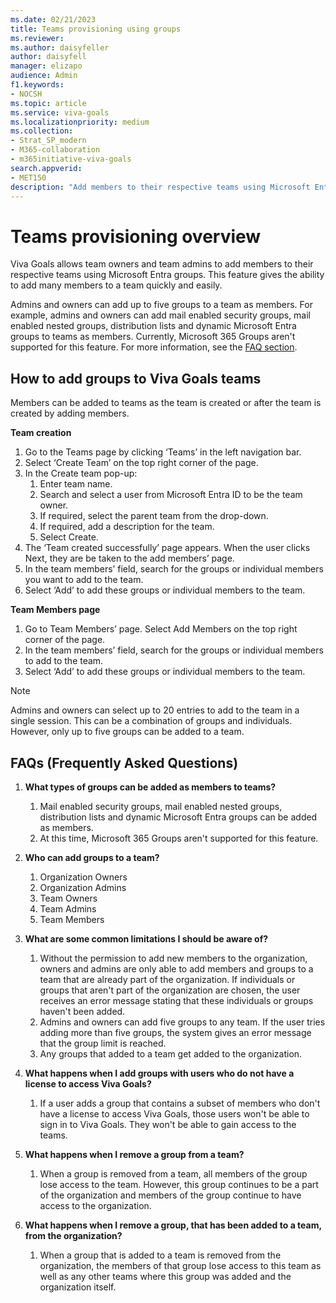 ```yaml
---
ms.date: 02/21/2023
title: Teams provisioning using groups 
ms.reviewer: 
ms.author: daisyfeller
author: daisyfell
manager: elizapo
audience: Admin
f1.keywords:
- NOCSH
ms.topic: article
ms.service: viva-goals
ms.localizationpriority: medium
ms.collection:  
- Strat_SP_modern
- M365-collaboration
- m365initiative-viva-goals  
search.appverid:
- MET150
description: "Add members to their respective teams using Microsoft Entra group with Viva Goals"
---
```


# Teams provisioning overview

Viva Goals allows team owners and team admins to add members to their respective teams using Microsoft Entra groups. This feature gives the ability to add many members to a team quickly and easily.

Admins and owners can add up to five groups to a team as members. For example, admins and owners can add mail enabled security groups, mail enabled nested groups, distribution lists and dynamic Microsoft Entra groups to teams as members. Currently, Microsoft 365 Groups aren't supported for this feature.   For more information, see the [FAQ section](/viva/goals/teams-provisioning#faqs-frequently-asked-questions).

## How to add groups to Viva Goals teams
Members can be added to teams as the team is created or after the team is created by adding members.

**Team creation**

1. Go to the Teams page by clicking ‘Teams’ in the left navigation bar.
1. Select ‘Create Team’ on the top right corner of the page.
1. In the Create team pop-up:
    1. Enter team name.
    1. Search and select a user from Microsoft Entra ID to be the team owner.  
    1. If required, select the parent team from the drop-down.
    1. If required, add a description for the team.
    1. Select Create.
1. The ‘Team created successfully’ page appears. When the user clicks Next, they are be taken to the add members’ page.
1. In the team members’ field, search for the groups or individual members you want to add to the team.
6. Select ‘Add’ to add these groups or individual members to the team.


**Team Members page**

1. Go to Team Members’ page. Select Add Members on the top right corner of the page.
1. In the team members’ field, search for the groups or individual members to add to the team.
1. Select ‘Add’ to add these groups or individual members to the team.

> [!NOTE]
> Admins and owners can select up to 20 entries to add to the team in a single session. This can be a combination of groups and individuals. However, only up to five groups can be added to a team.

## FAQs (Frequently Asked Questions)

1. **What types of groups can be added as members to teams?**
    1. Mail enabled security groups, mail enabled nested groups, distribution lists and dynamic Microsoft Entra groups can be added as members.  
    1. At this time, Microsoft 365 Groups aren't supported for this feature.

2. **Who can add groups to a team?**
    1. Organization Owners
    1. Organization Admins
    1. Team Owners
    1. Team Admins
    1. Team Members

3. **What are some common limitations I should be aware of?**
    1. Without the permission to add new members to the organization, owners and admins are only able to add members and groups to a team that are already part of the organization. If individuals or groups that aren't part of the organization are chosen, the user receives an error message stating that these individuals or groups haven't been added.
    1. Admins and owners can add five groups to any team. If the user tries adding more than five groups, the system gives an error message that the group limit is reached.
    1. Any groups that added to a team get added to the organization.

4. **What happens when I add groups with users who do not have a license to access Viva Goals?**
    1. If a user adds a group that contains a subset of members who don't have a license to access Viva Goals, those users won't be able to sign in to Viva Goals. They won't be able to gain access to the teams.

5. **What happens when I remove a group from a team?**
    1. When a group is removed from a team, all members of the group lose access to the team. However, this group continues to be a part of the organization and members of the group continue to have access to the organization. 

6. **What happens when I remove a group, that has been added to a team, from the organization?**
    1. When a group that is added to a team is removed from the organization, the members of that group lose access to this team as well as any other teams where this group was added and the organization itself.
